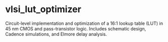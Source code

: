 # vlsi_lut_optimizer
Circuit-level implementation and optimization of a 16:1 lookup table (LUT) in 45 nm CMOS and pass-transistor logic. Includes schematic design, Cadence simulations, and Elmore delay analysis.
